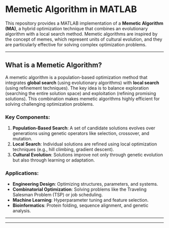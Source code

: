 # Memetic Algorithm in MATLAB

This repository provides a MATLAB implementation of a **Memetic Algorithm (MA)**, a hybrid optimization technique that combines an evolutionary algorithm with a local search method. Memetic algorithms are inspired by the concept of memes, which represent units of cultural evolution, and they are particularly effective for solving complex optimization problems.

---

## **What is a Memetic Algorithm?**

A memetic algorithm is a population-based optimization method that integrates **global search** (using evolutionary algorithms) with **local search** (using refinement techniques). The key idea is to balance exploration (searching the entire solution space) and exploitation (refining promising solutions). This combination makes memetic algorithms highly efficient for solving challenging optimization problems.

### Key Components:
1. **Population-Based Search**: A set of candidate solutions evolves over generations using genetic operators like selection, crossover, and mutation.
2. **Local Search**: Individual solutions are refined using local optimization techniques (e.g., hill climbing, gradient descent).
3. **Cultural Evolution**: Solutions improve not only through genetic evolution but also through learning or adaptation.

### Applications:
- **Engineering Design**: Optimizing structures, parameters, and systems.
- **Combinatorial Optimization**: Solving problems like the Traveling Salesman Problem (TSP) or job scheduling.
- **Machine Learning**: Hyperparameter tuning and feature selection.
- **Bioinformatics**: Protein folding, sequence alignment, and genetic analysis.

---


---
